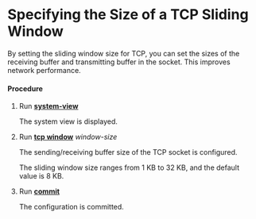 Specifying the Size of a TCP Sliding Window
===========================================

By setting the sliding window size for TCP, you can set the sizes of the receiving buffer and transmitting buffer in the socket. This improves network performance.

#### Procedure

1. Run [**system-view**](cmdqueryname=system-view)
   
   
   
   The system view is displayed.
2. Run [**tcp window**](cmdqueryname=tcp+window) *window-size*
   
   
   
   The sending/receiving buffer size of the TCP socket is configured.
   
   The sliding window size ranges from 1 KB to 32 KB, and the default value is 8 KB.
3. Run [**commit**](cmdqueryname=commit)
   
   
   
   The configuration is committed.